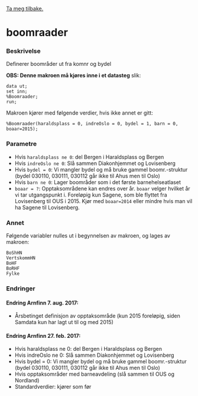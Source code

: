 [Ta meg tilbake.](./)

# boomraader

### Beskrivelse

Definerer boområder ut fra komnr og bydel

**OBS: Denne makroen må kjøres inne i et datasteg** slik:
```
data ut;
set inn;
%Boomraader;
run;
```

Makroen kjører med følgende verdier, hvis ikke annet er gitt:
```
%Boomraader(haraldsplass = 0, indreOslo = 0, bydel = 1, barn = 0, boaar=2015);
```

### Parametre

- Hvis `haraldsplass ne 0`: del Bergen i Haraldsplass og Bergen
- Hvis `indreOslo ne 0`: Slå sammen Diakonhjemmet og Lovisenberg
- Hvis `bydel = 0`: Vi mangler bydel og må bruke gammel boomr.-struktur (bydel 030110, 030111, 030112 går ikke til Ahus men til Oslo)
- Hvis `barn ne 0`: Lager boområder som i det første barnehelseatlaset
- `boaar = ?`: Opptaksområdene kan endres over år. `boaar` velger hvilket år vi tar utgangspunkt i. Foreløpig kun Sagene, som ble flyttet fra Lovisenberg til OUS i 2015. Kjør med `boaar=2014` eller mindre hvis man vil ha Sagene til Lovisenberg.

### Annet

Følgende variabler nulles ut i begynnelsen av makroen, og lages av makroen:
```
BoShHN
VertskommHN
BoHF
BoRHF
Fylke
```

### Endringer

#### Endring Arnfinn 7. aug. 2017:
- Årsbetinget definisjon av opptaksområde (kun 2015 foreløpig, siden Samdata kun har lagt ut til og med 2015) 
#### Endring Arnfinn 27. feb. 2017:
- Hvis haraldsplass ne 0: del Bergen i Haraldsplass og Bergen
- Hvis indreOslo ne 0: Slå sammen Diakonhjemmet og Lovisenberg
- Hvis bydel = 0: Vi mangler bydel og må bruke gammel boomr.-struktur (bydel 030110, 030111, 030112 går ikke til Ahus men til Oslo)
- Hvis opptaksområder med barneavdeling (slå sammen til OUS og Nordland)
- Standardverdier: kjører som før
